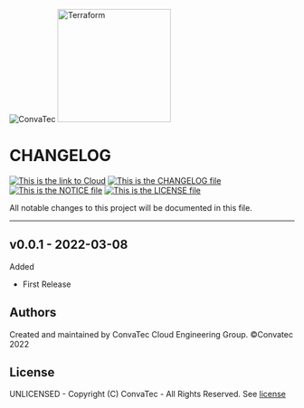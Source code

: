 <img alt="ConvaTec" src="https://upload.wikimedia.org/wikipedia/en/4/4c/ConvaTec_logo.svg"> <img alt="Terraform" src="https://www.datocms-assets.com/2885/1629941242-logo-terraform-main.svg" width="200px">
# CHANGELOG
[![This is the link to Cloud][azure-badge]][azure] [![This is the CHANGELOG file][changelog-badge]][changelog] [![This is the NOTICE file][notice-badge]][notice] [![This is the LICENSE file][license-badge]][license]

All notable changes to this project will be documented in this file.

---

## v0.0.1 - 2022-03-08

Added
  * First Release

## Authors
Created and maintained by ConvaTec Cloud Engineering Group.
©Convatec 2022

## License
UNLICENSED - Copyright (C) ConvaTec - All Rights Reserved. See [license]

[azure]: https://portal.azure.com
[azure-badge]: https://img.shields.io/badge/cloud-Microsoft%20Azure-blue
[readme]: ./README.md
[readme-badge]: https://img.shields.io/badge/readme-information-red
[usage]: ./USAGE.md
[usage-badge]: https://img.shields.io/badge/usage-examples-lightgrey
[changelog]: ./CHANGELOG.md
[changelog-badge]: https://img.shields.io/badge/changelog-release-green
[license]: ./LICENSE.md
[license-badge]: https://img.shields.io/badge/license-%40ConvaTec-orange
[notice]: ./NOTICE.md
[notice-badge]: https://img.shields.io/badge/notice-%40copyright-lightgrey
